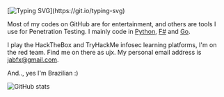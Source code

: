 [![Typing SVG](https://readme-typing-svg.herokuapp.com?font=Fira+Code&pause=1000&color=33B814&random=false&width=435&lines=Hey+you!%2C+my+name+is+Jabes;A.K.A+UJX+(ujxz);Welcome+to+my+github!)](https://git.io/typing-svg)

Most of my codes on GitHub are for entertainment, and others are tools I use for Penetration Testing. I mainly code in [Python](https://www.python.org/), [F#](https://fsharp.org/) and [Go](https://golang.org/). 

I play the HackTheBox and TryHackMe infosec learning platforms, I'm on the red team. Find me on there as ujx. My personal email address is [jabfx@gmail.com](mailto:jabfx@gmail.com).

And.., yes I'm Brazilian :)

![GitHub stats](https://github-readme-stats.vercel.app/api?username=ujxz&count_private=true&show_icons=true&theme=chartreuse-dark)